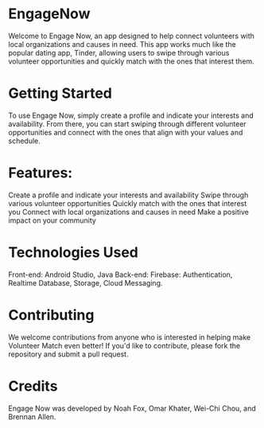 # EngageNow

Welcome to Engage Now, an app designed to help connect volunteers with local organizations and causes in need. This app works much like the popular dating app, Tinder, allowing users to swipe through various volunteer opportunities and quickly match with the ones that interest them.

# Getting Started
To use Engage Now, simply create a profile and indicate your interests and availability. From there, you can start swiping through different volunteer opportunities and connect with the ones that align with your values and schedule.

# Features:
Create a profile and indicate your interests and availability
Swipe through various volunteer opportunities
Quickly match with the ones that interest you
Connect with local organizations and causes in need
Make a positive impact on your community



# Technologies Used
Front-end: Android Studio, Java
Back-end: Firebase: Authentication, Realtime Database, Storage, Cloud Messaging.

# Contributing
We welcome contributions from anyone who is interested in helping make Volunteer Match even better! If you'd like to contribute, please fork the repository and submit a pull request.

# Credits
Engage Now was developed by Noah Fox, Omar Khater, Wei-Chi Chou, and Brennan Allen.

